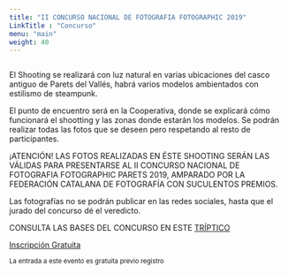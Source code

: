 ```yaml
---
title: "II CONCURSO NACIONAL DE FOTOGRAFIA FOTOGRAPHIC 2019"
LinkTitle : "Concurso"
menu: "main"
weight: 40
---
```

<img src="/img/II CONCURS NACIONAL.jpg" alt="">

El Shooting se realizará con luz natural en varias ubicaciones del casco antiguo de Parets del Vallés, habrá varios modelos ambientados con estilismo de steampunk.

El punto de encuentro será en la Cooperativa, donde se explicará cómo funcionará el shootting y las zonas donde estarán los modelos. Se podrán realizar todas las fotos que se deseen pero respetando al resto de participantes.

¡ATENCIÓN! LAS FOTOS REALIZADAS EN ÉSTE SHOOTING SERÁN LAS VÁLIDAS PARA PRESENTARSE AL II CONCURSO NACIONAL DE FOTOGRAFIA FOTOGRAPHIC PARETS 2019, AMPARADO POR LA FEDERACIÓN CATALANA DE FOTOGRAFÍA CON SUCULENTOS PREMIOS.

Las fotografías no se podrán publicar en las redes sociales, hasta que el jurado del concurso dé el veredicto.

CONSULTA LAS BASES DEL CONCURSO EN ESTE [TRÍPTICO](/bases2019.pdf)

<p class="text-center">
<a href="https://www.eventbrite.es/e/entradas-ii-concurso-nacional-de-fotografia-fotographic-2019-61926858902" class="btn btn-info btn-lg" role="button">Inscripción Gratuita</a>
</p>
<p class="text-center">
  <small>
    La entrada a este evento es gratuita previo registro
  </small>
</p>